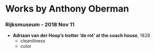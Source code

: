 # Works by Anthony Oberman

### Rijksmuseum - 2018 Nov 11
- **Adriaan van der Hoop’s trotter ‘de rot’ at the coach house**, 1828
    - cleaniliness
    - color
